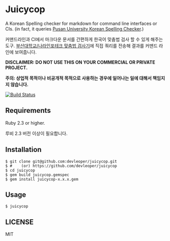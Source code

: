# Juicycop

A Korean Spelling checker for markdown for command line interfaces or CIs. (in fact, it queries [Pusan University Korean Spelling Checker](http://speller.cs.pusan.ac.kr).)

커맨드라인과 CI에서 마크다운 문서를 간편하게 한국어 맞춤법 검사 할 수 있게 해주는 도구. [부산대학교/나라인포테크 맞춤법 검사기](http://speller.cs.pusan.ac.kr)에 직접 쿼리를 전송해 결과를 커맨드 라인에 보여줍니다.

**DISCLAIMER: DO NOT USE THIS ON YOUR COMMERCIAL OR PRIVATE PROJECT.**

**주의: 상업적 목적이나 비공개적 목적으로 사용하는 경우에 일어나는 일에 대해서 책임지지 않습니다.**

[![Build Status](https://travis-ci.org/devleoper/juicycop.svg?branch=master)](https://travis-ci.org/devleoper/juicycop)

## Requirements

Ruby 2.3 or higher.

루비 2.3 버전 이상이 필요합니다.

## Installation

```shell
$ git clone git@github.com:devleoper/juicycop.git
$ #    (or) https://github.com/devleoper/juicycop
$ cd juicycop
$ gem build juicycop.gemspec
$ gem install juicycop-x.x.x.gem
```

## Usage

```shell
$ juicycop
```

## LICENSE

MIT
